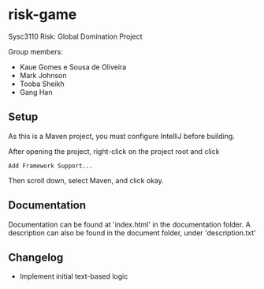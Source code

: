 # risk-game
Sysc3110 Risk: Global Domination Project

Group members:
- Kaue Gomes e Sousa de Oliveira
- Mark Johnson
- Tooba Sheikh
- Gang Han

## Setup
As this is a Maven project, you must configure IntelliJ before building.

After opening the project, right-click on the project root and click 
````
Add Framework Support...
````
Then scroll down, select Maven, and click okay.

## Documentation
Documentation can be found at 'index.html' in the documentation folder.
A description can also be found in the document folder, under 'description.txt'

## Changelog
- Implement initial text-based logic
